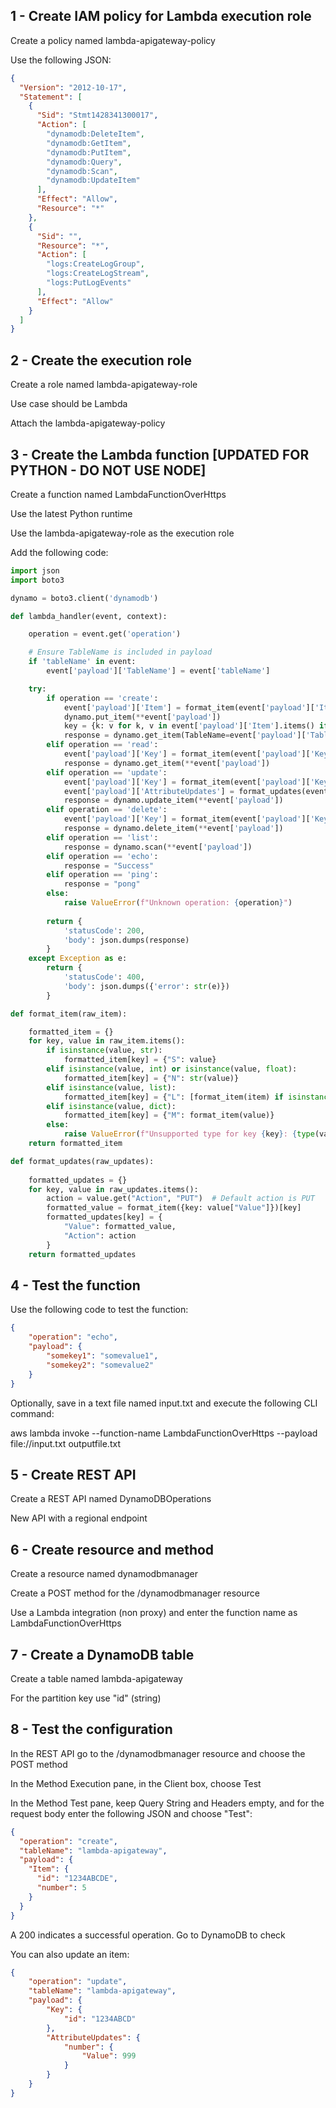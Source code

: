 ## 1 - Create IAM policy for Lambda execution role

Create a policy named lambda-apigateway-policy

Use the following JSON:

```json
{
  "Version": "2012-10-17",
  "Statement": [
    {
      "Sid": "Stmt1428341300017",
      "Action": [
        "dynamodb:DeleteItem",
        "dynamodb:GetItem",
        "dynamodb:PutItem",
        "dynamodb:Query",
        "dynamodb:Scan",
        "dynamodb:UpdateItem"
      ],
      "Effect": "Allow",
      "Resource": "*"
    },
    {
      "Sid": "",
      "Resource": "*",
      "Action": [
        "logs:CreateLogGroup",
        "logs:CreateLogStream",
        "logs:PutLogEvents"
      ],
      "Effect": "Allow"
    }
  ]
}
```

## 2 - Create the execution role


Create a role named lambda-apigateway-role

Use case should be Lambda

Attach the lambda-apigateway-policy


## 3 - Create the Lambda function [UPDATED FOR PYTHON - DO NOT USE NODE]

Create a function named LambdaFunctionOverHttps

Use the latest Python runtime 

Use the lambda-apigateway-role as the execution role

Add the following code:

```python
import json
import boto3

dynamo = boto3.client('dynamodb')

def lambda_handler(event, context):

    operation = event.get('operation')

    # Ensure TableName is included in payload
    if 'tableName' in event:
        event['payload']['TableName'] = event['tableName']

    try:
        if operation == 'create':
            event['payload']['Item'] = format_item(event['payload']['Item'])
            dynamo.put_item(**event['payload'])
            key = {k: v for k, v in event['payload']['Item'].items() if 'id' in k.lower()}
            response = dynamo.get_item(TableName=event['payload']['TableName'], Key=key)
        elif operation == 'read':
            event['payload']['Key'] = format_item(event['payload']['Key'])
            response = dynamo.get_item(**event['payload'])
        elif operation == 'update':
            event['payload']['Key'] = format_item(event['payload']['Key'])
            event['payload']['AttributeUpdates'] = format_updates(event['payload']['AttributeUpdates'])
            response = dynamo.update_item(**event['payload'])
        elif operation == 'delete':
            event['payload']['Key'] = format_item(event['payload']['Key'])
            response = dynamo.delete_item(**event['payload'])
        elif operation == 'list':
            response = dynamo.scan(**event['payload'])
        elif operation == 'echo':
            response = "Success"
        elif operation == 'ping':
            response = "pong"
        else:
            raise ValueError(f"Unknown operation: {operation}")
        
        return {
            'statusCode': 200,
            'body': json.dumps(response)
        }
    except Exception as e:
        return {
            'statusCode': 400,
            'body': json.dumps({'error': str(e)})
        }

def format_item(raw_item):

    formatted_item = {}
    for key, value in raw_item.items():
        if isinstance(value, str):
            formatted_item[key] = {"S": value}
        elif isinstance(value, int) or isinstance(value, float):
            formatted_item[key] = {"N": str(value)}
        elif isinstance(value, list):
            formatted_item[key] = {"L": [format_item(item) if isinstance(item, dict) else item for item in value]}
        elif isinstance(value, dict):
            formatted_item[key] = {"M": format_item(value)}
        else:
            raise ValueError(f"Unsupported type for key {key}: {type(value)}")
    return formatted_item

def format_updates(raw_updates):
    
    formatted_updates = {}
    for key, value in raw_updates.items():
        action = value.get("Action", "PUT")  # Default action is PUT
        formatted_value = format_item({key: value["Value"]})[key]
        formatted_updates[key] = {
            "Value": formatted_value,
            "Action": action
        }
    return formatted_updates
```


## 4 - Test the function

Use the following code to test the function:

```json
{
    "operation": "echo",
    "payload": {
        "somekey1": "somevalue1",
        "somekey2": "somevalue2"
    }
}
```

Optionally, save in a text file named input.txt and execute the following CLI command:

aws lambda invoke --function-name LambdaFunctionOverHttps --payload file://input.txt outputfile.txt

## 5 - Create REST API

Create a REST API named DynamoDBOperations

New API with a regional endpoint

## 6 - Create resource and method

Create a resource named dynamodbmanager

Create a POST method for the /dynamodbmanager resource

Use a Lambda integration (non proxy) and enter the function name as LambdaFunctionOverHttps

## 7 - Create a DynamoDB table

Create a table named lambda-apigateway

For the partition key use "id" (string)

## 8 - Test the configuration

In the REST API go to the /dynamodbmanager resource and choose the POST method

In the Method Execution pane, in the Client box, choose Test

In the Method Test pane, keep Query String and Headers empty, and for the request body enter the following JSON and choose "Test":

```json
{
  "operation": "create",
  "tableName": "lambda-apigateway",
  "payload": {
    "Item": {
      "id": "1234ABCDE",
      "number": 5
    }
  }
}
```

A 200 indicates a successful operation. Go to DynamoDB to check

You can also update an item:

```json
{
    "operation": "update",
    "tableName": "lambda-apigateway",
    "payload": {
        "Key": {
            "id": "1234ABCD"
        },
        "AttributeUpdates": {
            "number": {
                "Value": 999
            }
        }
    }
}
```
